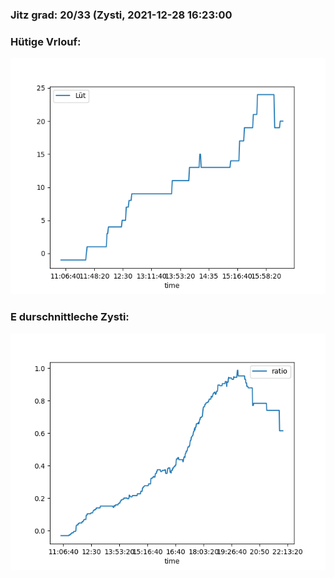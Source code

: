 ### Jitz grad: 20/33 (Zysti, 2021-12-28 16:23:00

### Hütige Vrlouf:
![Graph](Today.png)

### E durschnittleche Zysti:
![Graph](Zysti.png)